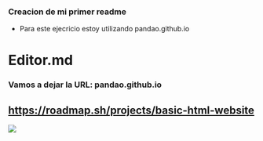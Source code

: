 ### Creacion de mi primer readme 

- Para este ejecricio estoy utilizando pandao.github.io

# Editor.md
### Vamos a dejar la URL: pandao.github.io

## https://roadmap.sh/projects/basic-html-website

![](https://pandao.github.io/editor.md/images/logos/editormd-logo-180x180.png)

